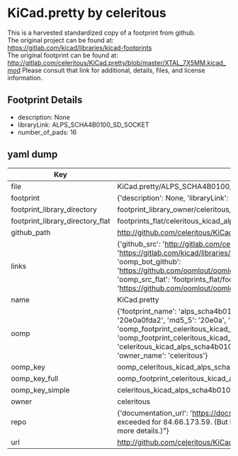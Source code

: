 # KiCad.pretty by celeritous  
This is a harvested standardized copy of a footprint from github.  
The original project can be found at:  
https://gitlab.com/kicad/libraries/kicad-footprints  
The original footprint can be found at:
http://gitlab.com/celeritous/KiCad.pretty/blob/master/XTAL_7X5MM.kicad_mod
Please consult that link for additional, details, files, and license information.  
## Footprint Details
* description: None  
* libraryLink: ALPS_SCHA4B0100_SD_SOCKET  
* number_of_pads: 16  
## yaml dump  
| Key | Value |  
| --- | --- |  
| file | KiCad.pretty/ALPS_SCHA4B0100_SD_SOCKET.kicad_mod |  
| footprint | {'description': None, 'libraryLink': 'ALPS_SCHA4B0100_SD_SOCKET', 'number_of_pads': 16} |  
| footprint_library_directory | footprint_library_owner/celeritous_KiCad.pretty |  
| footprint_library_directory_flat | footprints_flat/celeritous_kicad_alps_scha4b0100_sd_socket/working |  
| github_path | http://github.com/celeritous/KiCad.pretty/blob/master/ALPS_SCHA4B0100_SD_SOCKET.kicad_mod |  
| links | {'github_src': 'http://gitlab.com/celeritous/KiCad.pretty/blob/master/XTAL_7X5MM.kicad_mod', 'github_src_repo': 'https://gitlab.com/kicad/libraries/kicad-footprints', 'oomp_bot': 'footprints/celeritous_kicad_alps_scha4b0100_sd_socket/working', 'oomp_bot_github': 'https://github.com/oomlout/oomlout_oomp_footprint_bot/tree/main/footprints/celeritous_kicad_alps_scha4b0100_sd_socket/working', 'oomp_src_flat': 'footprints_flat/footprints_flat/celeritous_kicad_alps_scha4b0100_sd_socket/working', 'oomp_src_flat_github': 'https://github.com/oomlout/oomlout_oomp_footprint_src/tree/main/footprints_flat/celeritous_kicad_alps_scha4b0100_sd_socket/working'} |  
| name | KiCad.pretty |  
| oomp | {'footprint_name': 'alps_scha4b0100_sd_socket', 'library_name': 'kicad', 'md5': '20e0a0fda2dbb72155a98fd0f7fa272e', 'md5_10': '20e0a0fda2', 'md5_5': '20e0a', 'md5_6': '20e0a0', 'oomp_key': 'oomp_celeritous_kicad_alps_scha4b0100_sd_socket', 'oomp_key_extra': 'oomp_footprint_celeritous_kicad_alps_scha4b0100_sd_socket', 'oomp_key_full': 'oomp_footprint_celeritous_kicad_alps_scha4b0100_sd_socket_20e0a0', 'oomp_key_simple': 'celeritous_kicad_alps_scha4b0100_sd_socket', 'original_filename': 'KiCad.pretty/ALPS_SCHA4B0100_SD_SOCKET.kicad_mod', 'owner_name': 'celeritous'} |  
| oomp_key | oomp_celeritous_kicad_alps_scha4b0100_sd_socket |  
| oomp_key_full | oomp_footprint_celeritous_kicad_alps_scha4b0100_sd_socket |  
| oomp_key_simple | celeritous_kicad_alps_scha4b0100_sd_socket |  
| owner | celeritous |  
| repo | {'documentation_url': 'https://docs.github.com/rest/overview/resources-in-the-rest-api#rate-limiting', 'message': "API rate limit exceeded for 84.66.173.59. (But here's the good news: Authenticated requests get a higher rate limit. Check out the documentation for more details.)"} |  
| url | http://github.com/celeritous/KiCad.pretty |  

